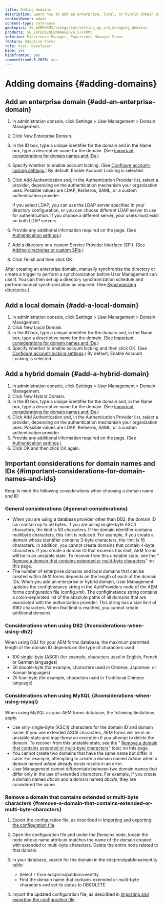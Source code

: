 ```yaml
---
title: Adding domains
description: Learn how to add an enterprise, local, or hybrid domain using Domain Management settings and general considerations for domain names and IDs.
contentOwner: admin
content-type: reference
geptopics: SG_AEMFORMS/categories/setting_up_and_managing_domains
products: SG_EXPERIENCEMANAGER/6.5/FORMS
solution: Experience Manager, Experience Manager Forms
feature: Adaptive Forms
role: User, Developer
hide: yes
hidefromtoc: yes
removedfrom6.5.2025: yes
---
```

# Adding domains {#adding-domains}

## Add an enterprise domain {#add-an-enterprise-domain}

1. In administration console, click Settings &gt; User Management &gt; Domain Management.
1. Click New Enterprise Domain.
1. In the ID box, type a unique identifier for the domain and in the Name box, type a descriptive name for the domain. (See [Important considerations for domain names and IDs](adding-domains.md#important-considerations-for-domain-names-and-ids).)
1. Specify whether to enable account locking. (See [Configure account-locking settings](/help/forms/using/admin-help/configure-account-locking-settings.md#configure-account-locking-settings).) By default, Enable Account Locking is selected.
1. Click Add Authentication and, in the Authentication Provider list, select a provider, depending on the authentication mechanism your organization uses. Possible values are LDAP, Kerberos, SAML, or a custom authentication provider.

   If you select LDAP, you can use the LDAP server specified in your directory configuration, or you can choose different LDAP server to use for authentication. If you choose a different server, your users must exist on both LDAP servers.

1. Provide any additional information required on the page. (See [Authentication settings](/help/forms/using/admin-help/configuring-authentication-providers.md#authentication-settings).)
1. Add a directory or a custom Service Provider Interface (SPI). (See [Adding directories or custom SPIs](/help/forms/using/admin-help/configuring-directories.md#adding-directories-or-custom-spis).)
1. Click Finish and then click OK.

After creating an enterprise domain, manually synchronize the directory or create a trigger to perform a synchronization before User Management can use it. You can then set up a directory synchronization schedule and perform manual synchronization as required. (See [Synchronizing directories](/help/forms/using/admin-help/synchronizing-directories.md#synchronizing-directories).)

## Add a local domain {#add-a-local-domain}

1. In administration console, click Settings &gt; User Management &gt; Domain Management.
1. Click New Local Domain.
1. In the ID box, type a unique identifier for the domain and, in the Name box, type a descriptive name for the domain. (See [Important considerations for domain names and IDs](adding-domains.md#important-considerations-for-domain-names-and-ids).)
1. Specify whether to enable account locking and then click OK. (See [Configure account-locking settings](/help/forms/using/admin-help/configure-account-locking-settings.md#configure-account-locking-settings).) By default, Enable Account Locking is selected.

## Add a hybrid domain {#add-a-hybrid-domain}

1. In administration console, click Settings &gt; User Management &gt; Domain Management.
1. Click New Hybrid Domain.
1. In the ID box, type a unique identifier for the domain and, in the Name box, type a descriptive name for the domain. (See [Important considerations for domain names and IDs](adding-domains.md#important-considerations-for-domain-names-and-ids).)
1. Click Add Authentication and, in the Authentication Provider list, select a provider, depending on the authentication mechanism your organization uses. Possible values are LDAP, Kerberos, SAML, or a custom authentication provider.
1. Provide any additional information required on the page. (See [Authentication settings](/help/forms/using/admin-help/configuring-authentication-providers.md#authentication-settings).)
1. Click OK and then click OK again.

## Important considerations for domain names and IDs {#important-considerations-for-domain-names-and-ids}

Keep in mind the following considerations when choosing a domain name and ID:

### General considerations {#general-considerations}

* When you are using a database provider other than DB2, the domain ID can contain up to 50 bytes. If you are using single-byte ASCII characters, the limit is 50 characters. If the domain identifier contains multibyte characters, this limit is reduced. For example, if you create a domain whose identifier contains 3-byte characters, the limit is 16 characters. In addition, you cannot create domains that contain 4-byte characters. If you create a domain ID that exceeds this limit, AEM forms will be in an unstable state. To recover from this unstable state, see the " [Remove a domain that contains extended or multi-byte characters](adding-domains.md#remove-a-domain-that-contains-extended-or-multi-byte-characters)" on this page.
* The number of enterprise domains and local domains that can be created within AEM forms depends on the length of each of the domain IDs. When you add an enterprise or hybrid domain, User Management updates the configInstance string in the AuthProviders node of the AEM forms configuration file (config.xml). The configInstance string contains a colon-separated list of the absolute paths of all domains that are associated with the authorization provider. This string has a size limit of 8192 characters. When that limit is reached, you cannot create additional domains.

### Considerations when using DB2 {#considerations-when-using-db2}

When using DB2 for your AEM forms database, the maximum permitted length of the domain ID depends on the type of characters used:

* 100 single-byte (ASCII) (for example, characters used in English, French, or German languages)
* 50 double-byte (for example, characters used in Chinese, Japanese, or Korean languages)
* 25 four-byte (for example, characters used in Traditional Chinese language)

### Considerations when using MySQL {#considerations-when-using-mysql}

When using MySQL as your AEM forms database, the following limitations apply:

* Use only single-byte (ASCII) characters for the domain ID and domain name. If you use extended ASCII characters, AEM forms will be in an unstable state and may throw an exception if you attempt to delete the domain. To recover from this unstable state, see the " [Remove a domain that contains extended or multi-byte characters](adding-domains.md#remove-a-domain-that-contains-extended-or-multi-byte-characters)" topic on this page.
* You cannot create two domains that have the same name but differ in case. For example, attempting to create a domain named *Adobe* when a domain named *adobe* already exists results in an error.
* User Management cannot differentiate between two domain names that differ only in the use of extended characters. For example, if you create a domain named *abcde* and a domain named *âbcdè*, they are considered the same.

### Remove a domain that contains extended or multi-byte characters {#remove-a-domain-that-contains-extended-or-multi-byte-characters}

1. Export the configuration file, as described in [Importing and exporting the configuration file](/help/forms/using/admin-help/importing-exporting-configuration-file.md#importing-and-exporting-the-configuration-file).
1. Open the configuration file and under the Domains node, locate the node whose name attribute matches the name of the domain created with extended or multi-byte characters. Delete the entire node related to that domain.
1. In your database, search for the domain in the edcprincipaldomainentity table:

    * Select `*` from edcprincipaldomainentity.
    * Find the domain name that contains extended or multi-byte characters and set its status to OBSOLETE.

1. Import the updated configuration file, as described in [Importing and exporting the configuration file](/help/forms/using/admin-help/importing-exporting-configuration-file.md#importing-and-exporting-the-configuration-file).
